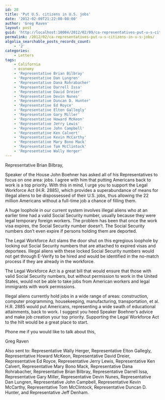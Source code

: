 ```yaml
---
id: 28
title: 'Put U.S. citizens in U.S. jobs'
date: '2012-02-09T21:22:00-08:00'
author: 'Greg Raven'
layout: post
guid: 'http://localhost:10004/2012/02/09/ca-representatives-put-u-s-citizens-in-u-s-jobs/'
permalink: /2012/02/ca-representatives-put-u-s-citizens-in-u-s-jobs/
algolia_searchable_posts_records_count:
    - '2'
categories:
    - Letters
tags:
    - California
    - economy
    - 'Representative Brian Bilbray'
    - 'Representative Dan Lungren'
    - 'Representative Dana Rohrabacher'
    - 'Representative Darrell Issa'
    - 'Representative David Dreier'
    - 'Representative Devin Nunes'
    - 'Representative Duncan D. Hunter'
    - 'Representative Ed Royce'
    - 'Representative Elton Gallegly'
    - 'Representative Gary Miller'
    - 'Representative Howard McKeon'
    - 'Representative Jerry Lewis'
    - 'Representative John Campbell'
    - 'Representative Ken Calvert'
    - 'Representative Kevin McCarthy'
    - 'Representative Mary Bono Mack'
    - 'Representative Tom McClintock'
    - 'Representative Wally Herger'
---
```


Representative Brian Bilbray,

Speaker of the House John Boehner has asked all of his Representatives to focus on one area: jobs. I agree with him that putting Americans back to work is a top priority. With this in mind, I urge you to support the Legal Workforce Act (H.R. 2885), which provides a superabundance of means for illegal aliens to be dispossessed of their U.S. jobs, thus allowing the 22 million Americans without a full-time job a chance of filling them.

A huge loophole in our current system involves illegal aliens who at an earlier time had a valid Social Security number, usually because they were legal temporary foreign workers. The problem has been that once the work visa expires, the Social Security number doesn’t. The Social Security numbers don’t even expire if persons holding them are deported.

The Legal Workforce Act slams the door shut on this egregious loophole by locking out Social Security numbers that are attached to expired visas and deportees. Illegal aliens with these locked Social Security numbers would not get through E-Verify to be hired and would be identified in the no-match process if they are already in the workforce.

The Legal Workforce Act is a great bill that would ensure that those with valid Social Security numbers, but without permission to work in the United States, would not be able to take jobs from American workers and legal immigrants with work permissions.

Illegal aliens currently hold jobs in a wide range of areas: construction, computer programming, housekeeping, manufacturing, transportation, et al. H.R. 2885 would put Americans, representing a wide swath of educational attainments, back to work. I suggest you heed Speaker Boehner’s advice and make job creation your top priority. Supporting the Legal Workforce Act to the hilt would be a great place to start.

Phone me if you would like to talk about this,

Greg Raven

Also sent to: Representative Wally Herger, Representative Elton Gallegly, Representative Howard McKeon, Representative David Dreier, Representative Ed Royce, Representative Jerry Lewis, Representative Ken Calvert, Representative Mary Bono Mack, Representative Dana Rohrabacher, Representative Brian Bilbray, Representative Darrell Issa, Representative Gary Miller, Representative Devin Nunes, Representative Dan Lungren, Representative John Campbell, Representative Kevin McCarthy, Representative Tom McClintock, Representative Duncan D. Hunter, and Representative Jeff Denham.